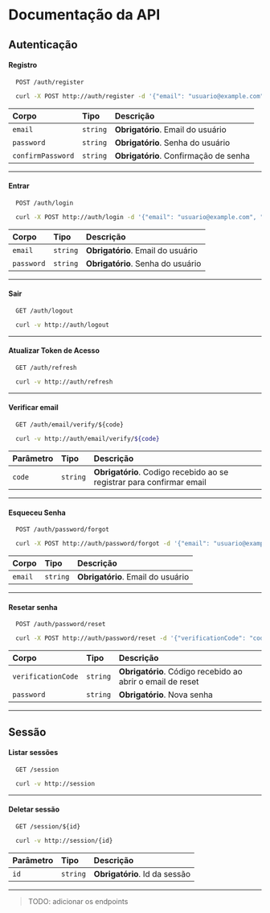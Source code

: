 

# Documentação da API

## Autenticação

#### Registro

```http
  POST /auth/register
```

```bash
  curl -X POST http://auth/register -d '{"email": "usuario@example.com", "password": "senha123", "confirmPassword": "senha123"}'
```

| Corpo   | Tipo       | Descrição                           |
| :---------- | :--------- | :---------------------------------- |
| `email` | `string` | **Obrigatório**. Email do usuário |
| `password` | `string` | **Obrigatório**. Senha do usuário |
| `confirmPassword` | `string` | **Obrigatório**. Confirmação de senha |

---

#### Entrar 

```http
  POST /auth/login
```

```bash
  curl -X POST http://auth/login -d '{"email": "usuario@example.com", "password": "senha123"}'
```

| Corpo   | Tipo       | Descrição                                   |
| :---------- | :--------- | :------------------------------------------ |
| `email`      | `string` | **Obrigatório**. Email do usuário |
| `password`      | `string` | **Obrigatório**. Senha do usuário |

---

#### Sair

```http
  GET /auth/logout
```

``` bash
  curl -v http://auth/logout
```
---

#### Atualizar Token de Acesso

```http
  GET /auth/refresh
```

``` bash
  curl -v http://auth/refresh
```

---

#### Verificar email

```http
  GET /auth/email/verify/${code}
```

``` bash
  curl -v http://auth/email/verify/${code}
```

| Parâmetro   | Tipo       | Descrição                                   |
| :---------- | :--------- | :------------------------------------------ |
| `code`      | `string` | **Obrigatório**. Codigo recebido ao se registrar para confirmar email |

---

#### Esqueceu Senha

```http
  POST /auth/password/forgot
```

``` bash
  curl -X POST http://auth/password/forgot -d '{"email": "usuario@example.com"}'
```

| Corpo   | Tipo       | Descrição                           |
| :---------- | :--------- | :---------------------------------- |
| `email` | `string` | **Obrigatório**. Email do usuário |

---

#### Resetar senha

```http
  POST /auth/password/reset
```

``` bash
  curl -X POST http://auth/password/reset -d '{"verificationCode": "codigo123", "password": "novaSenha123"}'
```

| Corpo   | Tipo       | Descrição                           |
| :---------- | :--------- | :---------------------------------- |
| `verificationCode` | `string` | **Obrigatório**. Código recebido ao abrir o email de reset |
| `password` | `string` | **Obrigatório**. Nova senha |

---

## Sessão

#### Listar sessões

```http
  GET /session
```

``` bash
  curl -v http://session
```
---

#### Deletar sessão

```http
  GET /session/${id}
```

``` bash
  curl -v http://session/{id}
```

| Parâmetro   | Tipo       | Descrição                                   |
| :---------- | :--------- | :------------------------------------------ |
| `id`      | `string` | **Obrigatório**. Id da sessão |

---

> TODO: adicionar os endpoints
